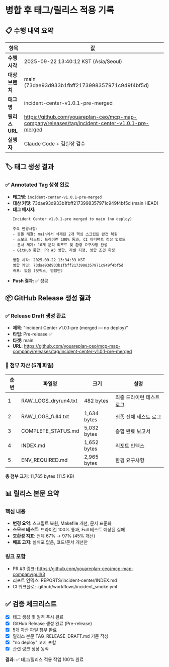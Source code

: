 # 병합 후 태그/릴리스 적용 기록

## 📋 수행 내역 요약

| 항목 | 값 |
|------|---|
| **수행 시각** | 2025-09-22 13:40:12 KST (Asia/Seoul) |
| **대상 브랜치** | main (73dae93d933b1fbff2173998357971c949f4bf5d) |
| **태그명** | incident-center-v1.0.1-pre-merged |
| **릴리스 URL** | https://github.com/youareplan-ceo/mcp-map-company/releases/tag/incident-center-v1.0.1-pre-merged |
| **실행자** | Claude Code + 김실장 검수 |

## 🏷️ 태그 생성 결과

### ✅ Annotated Tag 생성 완료
- **태그명**: `incident-center-v1.0.1-pre-merged`
- **대상 커밋**: 73dae93d933b1fbff2173998357971c949f4bf5d (main HEAD)
- **태그 메시지**:
  ```
  Incident Center v1.0.1-pre merged to main (no deploy)

  주요 변경사항:
  - 충돌 해결: main에서 삭제된 2개 핵심 스크립트 완전 복원
  - 스모크 테스트: 드라이런 100% 통과, CI 아티팩트 정상 업로드
  - 문서 체계: 10개 분석 리포트 및 환경 요구사항 완성
  - GitHub 통합: PR #3 병합, 라벨 지정, 병합 조건 확정

  병합 시각: 2025-09-22 13:34:33 KST
  병합 커밋: 73dae93d933b1fbff2173998357971c949f4bf5d
  배포: 없음 (핫픽스, 병합만)
  ```
- **Push 결과**: ✅ 성공

## 📦 GitHub Release 생성 결과

### ✅ Release Draft 생성 완료
- **제목**: "Incident Center v1.0.1-pre (merged — no deploy)"
- **타입**: Pre-release ✅
- **타겟**: main
- **URL**: https://github.com/youareplan-ceo/mcp-map-company/releases/tag/incident-center-v1.0.1-pre-merged

### 📁 첨부 자산 (5개 파일)

| 순번 | 파일명 | 크기 | 설명 |
|------|--------|------|------|
| 1 | RAW_LOGS_dryrun4.txt | 482 bytes | 최종 드라이런 테스트 로그 |
| 2 | RAW_LOGS_full4.txt | 1,634 bytes | 최종 전체 테스트 로그 |
| 3 | COMPLETE_STATUS.md | 5,032 bytes | 종합 완료 보고서 |
| 4 | INDEX.md | 1,652 bytes | 리포트 인덱스 |
| 5 | ENV_REQUIRED.md | 2,965 bytes | 환경 요구사항 |

**총 첨부 크기**: 11,765 bytes (11.5 KB)

## 📊 릴리스 본문 요약

### 핵심 내용
- **변경 요약**: 스크립트 복원, Makefile 개선, 문서 표준화
- **스모크 테스트**: 드라이런 100% 통과, Full 테스트 예상된 실패
- **호환성 지표**: 전체 67% → 97% (45% 개선)
- **배포 고지**: 실배포 없음, 코드/문서 개선만

### 링크 포함
- PR #3 링크: https://github.com/youareplan-ceo/mcp-map-company/pull/3
- 리포트 인덱스: REPORTS/incident-center/INDEX.md
- CI 워크플로: .github/workflows/incident_smoke.yml

## ✅ 검증 체크리스트

- [x] 태그 생성 및 원격 푸시 완료
- [x] GitHub Release 생성 완료 (Pre-release)
- [x] 5개 자산 파일 첨부 완료
- [x] 릴리스 본문 TAG_RELEASE_DRAFT.md 기준 작성
- [x] "no deploy" 고지 포함
- [x] 관련 링크 정상 동작

**결과**: ✅ 태그/릴리스 적용 작업 100% 완료